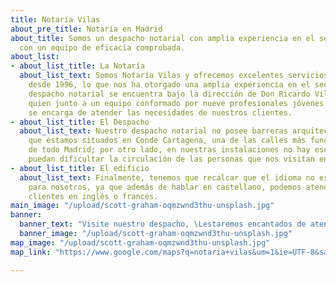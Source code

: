 ```yaml
---
title: Notaría Vilas
about_pre_title: Notaría en Madrid
about_title: Somos un despacho notarial con amplia experiencia en el sector y trabajamos
  con un equipo de eficacia comprobada.
about_list:
- about_list_title: La Notaría
  about_list_text: Somos Notaría Vilas y ofrecemos excelentes servicios profesionales
    desde 1996, lo que nos ha otorgado una amplia experiencia en el sector. Nuestro
    despacho notarial se encuentra bajo la dirección de Don Ricardo Vilas de Escauriaza,
    quien junto a un equipo conformado por nueve profesionales jóvenes y eficaces,
    se encarga de atender las necesidades de nuestros clientes.
- about_list_title: El Despacho
  about_list_text: Nuestro despacho notarial no posee barreras arquitectónicas, ya
    que estamos situados en Conde Cartagena, una de las calles más funcionales y accesibles
    de todo Madrid; por otro lado, en nuestras instalaciones no hay escalones que
    puedan dificultar la circulación de las personas que nos visitan en silla de ruedas.
- about_list_title: El edificio
  about_list_text: Finalmente, tenemos que recalcar que el idioma no es ningún inconveniente
    para nosotros, ya que además de hablar en castellano, podemos atender a nuestros
    clientes en inglés o francés.
main_image: "/upload/scott-graham-oqmzwnd3thu-unsplash.jpg"
banner:
  banner_text: "Visite nuestro despacho, \Lestaremos encantados de atenderle"
  banner_image: "/upload/scott-graham-oqmzwnd3thu-unsplash.jpg"
map_image: "/upload/scott-graham-oqmzwnd3thu-unsplash.jpg"
map_link: "https://www.google.com/maps?q=notaria+vilas&um=1&ie=UTF-8&sa=X&ved=2ahUKEwiT-q_L273pAhXFSxUIHd8TBxwQ_AUoAXoECBMQAw"

---
```

<Banner 
    :image="$page.frontmatter.main_image" />
    
<Title 
    :title="$page.frontmatter.about_title" 
    :pretitle="$page.frontmatter.about_pre_title" />

<AboutList 
    :list="$page.frontmatter.about_list" />

<Banner 
    :text="$page.frontmatter.banner.banner_text"
    :image="$page.frontmatter.banner.banner_image" />

<Contact />

<Banner 
    :image="$page.frontmatter.map_image"
    :link="$page.frontmatter.map_link"
    :target="'_blank'" />



<ContactForm2 />